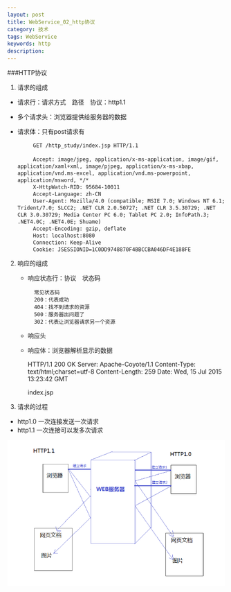```yaml
---
layout: post
title: WebService_02_http协议
category: 技术
tags: WebService
keywords: http
description: 
---
```

###HTTP协议
1. 请求的组成
 * 请求行：请求方式　路径　协议：http1.1
 * 多个请求头：浏览器提供给服务器的数据
 * 请求体：只有post请求有
 
			GET /http_study/index.jsp HTTP/1.1

			Accept: image/jpeg, application/x-ms-application, image/gif, application/xaml+xml, image/pjpeg, application/x-ms-xbap, application/vnd.ms-excel, application/vnd.ms-powerpoint, application/msword, */*
			X-HttpWatch-RID: 95684-10011
			Accept-Language: zh-CN
			User-Agent: Mozilla/4.0 (compatible; MSIE 7.0; Windows NT 6.1; Trident/7.0; SLCC2; .NET CLR 2.0.50727; .NET CLR 3.5.30729; .NET CLR 3.0.30729; Media Center PC 6.0; Tablet PC 2.0; InfoPath.3; .NET4.0C; .NET4.0E; Shuame)
			Accept-Encoding: gzip, deflate
			Host: localhost:8080
			Connection: Keep-Alive
			Cookie: JSESSIONID=1C0DD9748870F4BBCCBA046DF4E188FE

2. 响应的组成
	* 响应状态行：协议　状态码　
	
		    常见状态码
		    200：代表成功
		    404：找不到请求的资源
		    500：服务器出问题了
		    302：代表让浏览器请求另一个资源

	* 响应头
	* 响应体：浏览器解析显示的数据

		HTTP/1.1 200 OK
		Server: Apache-Coyote/1.1
		Content-Type: text/html;charset=utf-8
		Content-Length: 259
		Date: Wed, 15 Jul 2015 13:23:42 GMT
		
		
		<!DOCTYPE html PUBLIC "-//W3C//DTD HTML 4.01 Transitional//EN" "http://www.w3.org/TR/html4/loose.dtd">
		<html>
		<head>
		<meta http-equiv="Content-Type" content="text/html; charset=utf-8">
		<title>my Jsp</title>
		</head>
		<body>
			index.jsp
		</body>
		</html>

3. 请求的过程
 * http1.0 一次连接发送一次请求
 * http1.1 一次连接可以发多次请求

![5](/public/img/tec/http_request.png)
